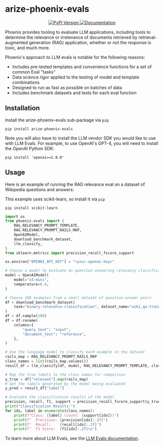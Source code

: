 # arize-phoenix-evals

<p align="center">
    <a href="https://pypi.org/project/arize-phoenix-evals/">
        <img src="https://img.shields.io/pypi/v/arize-phoenix-evals" alt="PyPI Version">
    </a>
    <a href="https://arize-phoenix.readthedocs.io/projects/evals/en/latest/index.html">
        <img src="https://img.shields.io/badge/docs-blue?logo=readthedocs&logoColor=white" alt="Documentation">
    </a>
</p>

Phoenix provides tooling to evaluate LLM applications, including tools to determine the relevance or irrelevance of documents retrieved by retrieval-augmented generation (RAG) application, whether or not the response is toxic, and much more.

Phoenix's approach to LLM evals is notable for the following reasons:

- Includes pre-tested templates and convenience functions for a set of common Eval "tasks"
- Data science rigor applied to the testing of model and template combinations
- Designed to run as fast as possible on batches of data
- Includes benchmark datasets and tests for each eval function

## Installation

Install the arize-phoenix-evals sub-package via `pip`

```shell
pip install arize-phoenix-evals
```

Note you will also have to install the LLM vendor SDK you would like to use with LLM Evals. For example, to use OpenAI's GPT-4, you will need to install the OpenAI Python SDK:

```shell
pip install 'openai>=1.0.0'
```

## Usage

Here is an example of running the RAG relevance eval on a dataset of Wikipedia questions and answers:

This example uses scikit-learn, so install it via `pip`

```shell
pip install scikit-learn
```

```python
import os
from phoenix.evals import (
    RAG_RELEVANCY_PROMPT_TEMPLATE,
    RAG_RELEVANCY_PROMPT_RAILS_MAP,
    OpenAIModel,
    download_benchmark_dataset,
    llm_classify,
)
from sklearn.metrics import precision_recall_fscore_support

os.environ["OPENAI_API_KEY"] = "<your-openai-key>"

# Choose a model to evaluate on question-answering relevancy classification
model = OpenAIModel(
    model="o3-mini",
    temperature=0.0,
)

# Choose 100 examples from a small dataset of question-answer pairs
df = download_benchmark_dataset(
    task="binary-relevance-classification", dataset_name="wiki_qa-train"
)
df = df.sample(100)
df = df.rename(
    columns={
        "query_text": "input",
        "document_text": "reference",
    },
)

# Use the language model to classify each example in the dataset
rails_map = RAG_RELEVANCY_PROMPT_RAILS_MAP
class_names = list(rails_map.values())
result_df = llm_classify(df, model, RAG_RELEVANCY_PROMPT_TEMPLATE, class_names)

# Map the true labels to the class names for comparison
y_true = df["relevant"].map(rails_map)
# Get the labels generated by the model being evaluated
y_pred = result_df["label"]

# Evaluate the classification results of the model
precision, recall, f1, support = precision_recall_fscore_support(y_true, y_pred, labels=class_names)
print("Classification Results:")
for idx, label in enumerate(class_names):
    print(f"Class: {label} (count: {support[idx]})")
    print(f"  Precision: {precision[idx]:.2f}")
    print(f"  Recall:    {recall[idx]:.2f}")
    print(f"  F1 Score:  {f1[idx]:.2f}\n")
```

To learn more about LLM Evals, see the [LLM Evals documentation](https://arize.com/docs/phoenix/concepts/llm-evals/).
